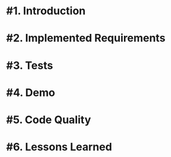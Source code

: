 #**1. Introduction**
====================================================================================


#**2. Implemented Requirements**
====================================================================================

#**3. Tests**
====================================================================================

#**4. Demo**
====================================================================================

#**5. Code Quality**
====================================================================================

#**6. Lessons Learned**
====================================================================================
